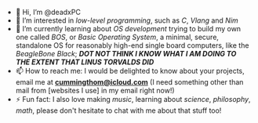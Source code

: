 - 👋 Hi, I’m @deadxPC
- 👀 I’m interested in *low-level programming*, such as *C*, *Vlang* and *Nim*
- 🌱 I’m currently learning about *OS development* trying to build my own one
        called *BOS*, or *Basic Operating System*, a minimal, secure, standalone
        OS for reasonably high-end single board computers, like the *BeagleBone Black*;
        ***DOT NOT THINK I KNOW WHAT I AM DOING TO THE EXTENT THAT LINUS TORVALDS DID***
- 📫 How to reach me:
        I would be delighted to know about your projects, email me at **cummingthom@icloud.com**
        (I need something other than mail from [websites I use] in my email right now!)
- ⚡ Fun fact: I also love making *music*, learning about *science*, *philosophy*, *math*,
        please don't hesitate to chat with me about that stuff too!

<!---
deadxPC/deadxPC is a ✨ special ✨ repository because its `README.md` (this file) appears on your GitHub profile.
You can click the Preview link to take a look at your changes.
--->
